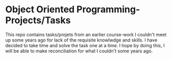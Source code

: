 # Object Oriented Programming-Projects/Tasks

This repo contains tasks/projets from an earlier course-work I couldn't meet up some years
ago for lack of the requisite knowlwdge and skills.
I have decided to take time and solve the task one at a time.
I hope by doing this, I will be able to make reconciliation for what I couldn't some years ago.
